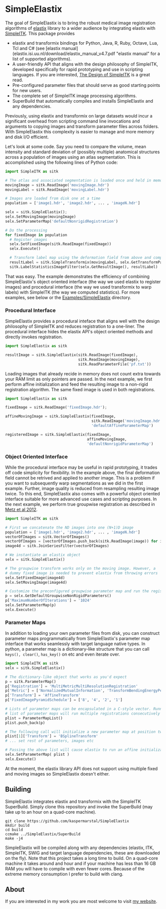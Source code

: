SimpleElastix
=============

The goal of SimpleElastix is to bring the robust medical image registration algorithms of [elastix](http://elastix.isi.uu.nl/ "Elastix website") library to a wider audience by integrating elastix with [SimpleITK](https://github.com/SimpleITK/SimpleITK "SimpleITK github repository"). This package provides

- elastix and transformix bindings for Python, Java, R, Ruby, Octave, Lua, Tcl and C# (see [elastix manual](elastix.isi.uu.nl/download/elastix_manual_v4.7.pdf "elastix manual" for a list of supported algorithms).
- A user-friendly API that aligns with the design philosophy of SimpleITK, developed specifically for rapid prototyping and use in scripting languages. If you are interested, [The Design of SimpleITK](http://www.ncbi.nlm.nih.gov/pmc/articles/PMC3874546/ "PubMed") is a great read.
- Pre-configured parameter files that should serve as good starting points for new users.
- The complete set of SimpleITK image processing algorithms.
- SuperBuild that automatically compiles and installs SimpleElastix and any dependencies.

Previously, using elastix and transformix on large datasets would incur a significant overhead from scripting command line invocations and arguments to copying images and transform parameter files across folders. With SimpleElastix this complexity is easier to manage and more memory and disk I/O efficient. 

Let's look at some code. Say you need to compare the volume, mean intensity and standard deviation of (possibly multiple) anatomical structures across a population of images using an atlas segmentation. This is accomplished using the following lines of Python code:

```python
import SimpleITK as sitk

# The atlas and associated segmentation is loaded once and held in memory
movingImage = sitk.ReadImage('movingImage.hdr')
movingLabel = sitk.ReadImage('movingLabel.hdr')

# Images are loaded from disk one at a time
population = ['image1.hdr', 'image2.hdr', ... , 'imageN.hdr']

selx = sitk.SimpleElastix();
selx.SetMovingImage(movingImage)
selx.SetParameterMap('defaultNonrigidRegistration')

# Do the processing
for fixedImage in population
  # Register images
  selx.SetFixedImage(sitk.ReadImage(fixedImage))
  selx.Execute()

  # Transform label map using the deformation field from above and compute statistics
  resultLabel = sitk.SimpleTransformix(movingLabel, selx.GetTransformParameters())
  sitk.LabelStatisticsImageFilter(selx.GetResultImage(), resultLabel)
```

That was easy. The example demonstrates the efficiency of combining SimpleElastix's object oriented interface (the way we used elastix to register images) and procedural interface (the way we used transformix to warp labels) with SimpleITK (the way we computed statistics). For more examples, see below or the [Examples/SimpleElastix](https://github.com/kaspermarstal/SimpleElastix/tree/SimpleElastix/Examples/SimpleElastix "SimpleElastix examples") directory. 


### Procedural Interface

SimpleElastix provides a procedural inteface that aligns well with the design philosophy of SimpleITK and reduces registration to a one-liner. The procedural interface hides the elastix API's object oriented methods and directly invokes registration. 

```python
import SimpleElastix as sitk

resultImage = sitk.SimpleElastix(sitk.ReadImage(fixedImage), 
                                 sitk.ReadImage(movingImage),
                                 sitk.ReadParameterFile('pf.txt'))
```

Loading images that already recide in memory does not count extra towards your RAM limit as only pointers are passed. In the next example, we first perform affine initialization and feed the resulting image to a non-rigid registration algorithm. The same fixed image is used in both registrations. 

```python
import SimpleElastix as sitk

fixedImage = sitk.ReadImage('fixedImage.hdr');

affineMovingImage = sitk.SimpleElastix(fixedImage, 
                                       sitk.ReadImage('movingImage.hdr'),
                                       'defaultAffineParameterMap')

registeredImage = sitk.SimpleElastix(fixedImage,
                                     affineMovingImage,
                                     'defaultNonrigidParameterMap')
```


### Object Oriented Interface

While the procedural interface may be useful in rapid prototyping, it trades off code simplicity for flexibility. In the example above, the final deformation field cannot be retrived and applied to another image. This is a problem if you want to subsequently warp segmentations as we did in the first example. Further, image quality is reduced from resampling resulting image twice. To this end, SimpleElastix also comes with a powerful object oriented interface suitable for more advanced use cases and scripting purposes. In the next example, we perform true groupwise registration as described in [Metz et al 2012](http://#).

```python
import SimpleITK as sitk

# First we concatenate the ND images into one (N+1)D image
population = ['image1.hdr', 'image2.hdr', ... , 'imageN.hdr']
vectorOfImages = sitk.VectorOfImages()
vectorOfImages = [vectorOfImages.push_back(sitk.ReadImage(image)) for image in population]
image4d = sitk.JoinSeriesFilter(vectorOfImages)

# We instantiate an elastix object 
selx = sitk.SimpleElastix()

# The groupwise transform works only on the moving image. However, a 
# dummy fixed image is needed to prevent elastix from throwing errors
selx.SetFixedImage(image4d) 
selx.SetMovingImage(image4d)

# Customize the preconfigured groupwise parameter map and run the registration
p = selx.GetDefaultGroupwiseNonRigidParameters()
p['MaximumNumberOfIterations'] = '1024'
selx.SetParameterMap(p)
selx.Execute()
```

### Parameter Maps
In addition to loading your own parameter files from disk, you can construct parameter maps programmatically from SimpleElastix's parameter map interface that works seamlessly with target language native types. In python, a parameter map is a dictionary-like structure that you can call `keys(), clear()`, `has_key()` on etc and even iterate over. 

```python
import SimpleITK as sitk
selx = sitk.SimpleElastix()

# The dictionary-like object that works as you'd expect
p = sitk.ParameterMap()
p['Registration'] = 'MultiMetricMultiResolutionRegistration'
p['Metric'] = ['NormalizedMutualInformation', 'TransformBendingEnergyPenalty']
p['Transform'] = 'AffineTransform'
p['FixedImagePyramidSchedule'] = ['8', '4', '2', '1']

# Lists of parameter maps can be encapsulated in a C-style vector. Running SimpleElastix with a
# list of parameter maps will run multiple registrations consecutively in one go. 
plist = ParameterMapList()
plist.push_back(p)

# The following call will initialize a new parameter map at position two in the list
plist[1]['Transform'] = 'BSplineTransform'
# ... set rest of parameters, images etc

# Passing the above list will cause elastix to run an affine initialization followed by a nonrigid registration
selx.SetParameterMap( plist ) 
selx.Execute()  
```

At the moment, the elastix library API does not support using multiple fixed and moving images so SimpleElastix doesn't either.

Building
--------

SimpleElastix integrates elastix and transformix with the SimpleITK SuperBuild. Simply clone this repository and invoke the SuperBuild (may take up to an hour on a quad-core machine).

```
git clone https://github.com/kaspermarstal/SimpleElastix
mkdir build
cd build
ccmake ../SimpleElastix/SuperBuild
make -j4
```

SimpleElastix will be compiled along with any dependencies (elastix, ITK, SimpleITK, SWIG and target language dependencies, these are downloaded on the fly). Note that this project takes a long time to build. On a quad-core machine it takes around and hour and if your machine has less than 16 GB RAM you will have to compile with even fewer cores. Because of the extreme memory consumption I prefer to build with clang.

About
-----

If you are interested in my work you are most welcome to visit [my website](https://kaspermarstal.github.io).
